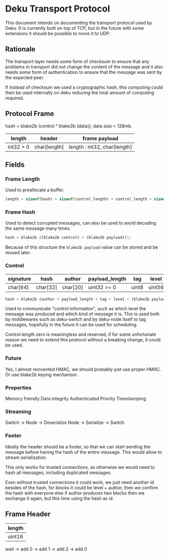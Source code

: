 # Deku Transport Protocol

This document intends on documenting the transport protocol used by Deku. It is currently built on top of TCP, but in the future with some extensions it should be possible to move it to UDP.

## Rationale

The transport layer needs some form of checksum to ensure that any problems in transport did not change the content of the message and it also needs some form of authentication to ensure that the message was sent by the expected peer.

If instead of checksum we used a cryptographic hash, this computing could then be used internally on deku reducing the total amount of computing required.

## Protocol Frame

hash = blake2b (control ^ blake2b (data));
data size < 128mb.

| length    | header       | frame payload                |
| --------- | ------------ | ---------------------------- |
| int32 > 0 | char[length] | length : int32, char[length] |

## Fields

### Frame Length

Used to preallocate a buffer.

```rust
length = sizeof(hash) + sizeof(control_length) + control_length + sizeof(payload_length) + payload_length;
```

### Frame Hash

Used to detect corrupted messages, can also be used to avoid decoding the same message many times.

```rust
hash = blake2b ((blake2b control) + (blake2b payload))1;
```

Because of this structure the `blake2b payload` value can be stored and be reused later.

### Control

| signature | hash     | author   | payload_length | tag   | level  |
| --------- | -------- | -------- | -------------- | ----- | ------ |
| char[64]  | char[32] | char[20] | uint32 >= 0    | uint8 | uint56 |

```rust
hash = blake2b (author + payload_length + tag + level + (blake2b payload))
```

Used to communicate "control information", such as which level the message was produced and which kind of message it is. This is used both by middlewares such as deku-switch and by deku-node itself to tag messages, hopefully in the future it can be used for scheduling.

Control length zero is meaningless and reserved, if for some unfortunate reason we need to extend this protocol without a breaking change, it could be used.

### Future

Yes, I almost reinvented HMAC, we should probably just use proper HMAC. Or use blake2b keying mechanism.

### Properties

Memory friendly
Data integrity
Authenticated
Priority
Timestamping

### Streaming

Switch -> Node -> Deserialize
Node -> Serialize -> Switch

### Footer

Ideally the header should be a footer, so that we can start sending the message before having the hash of the entire message. This would allow to stream serialization.

This only works for trusted connections, as otherwise we would need to hash all messages, including duplicated messages.

Even without trusted connections it could work, we just need another id besides of the hash, for blocks it could be level + author, then we confirm the hash with everyone else if author produces two blocks then we exchange it again, but this time using the hash as id.

## Frame Header

| length |
| ------ |
| uint16 |

wait -> add 0 -> add 1 -> add 2 -> add 0
